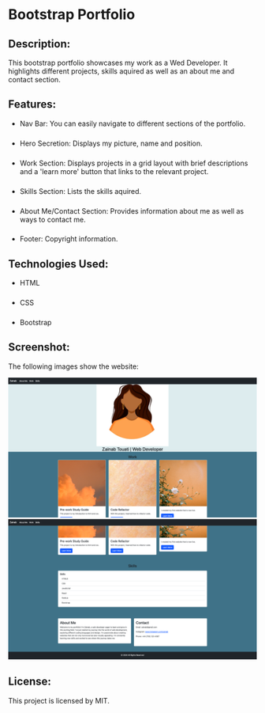 # Bootstrap Portfolio 

## Description: 
This bootstrap portfolio showcases my work as a Wed Developer. It highlights different projects, skills aquired as well as an about me and contact section. 

## Features:
- Nav Bar: You can easily navigate to different sections of the portfolio.
###
- Hero Secretion: Displays my picture, name and position. 
###
- Work Section: Displays projects in a grid layout with brief descriptions and a 'learn more' button that links to the relevant project.
###
- Skills Section: Lists the skills aquired.
###
- About Me/Contact Section: Provides information about me as well as ways to contact me.
###
- Footer: Copyright information.

## Technologies Used:
- HTML
###
- CSS
###
- Bootstrap 

## Screenshot:
The following images show the website:

![Top](./images/top.png)
![Bottom](./images/bottom.png)

## License:
This project is licensed by MIT. 